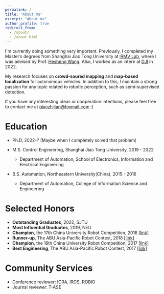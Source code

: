 ```yaml
---
permalink: /
title: "About me"
excerpt: "About me"
author_profile: true
redirect_from: 
  - /about/
  - /about.html
---
```


I'm currently doing something very important. Previously, I completed my Master’s degrees from Shanghai Jiao Tong University at [IRMV Lab](http://irmv.sjtu.edu.cn/), where I was advised by Prof. [Hesheng Wang](http://irmv.sjtu.edu.cn/wanghesheng). Also, I worked as an intern at [DJI](https://www.dji.com) in 2022.

My research focuses on **crowd-soured mapping** and **map-based localization** for autonomous vehicles. In addition to this, I maintain a strong passion for any topic related to robotic perception, such as semi-supervised detection.

If you have any interesting ideas or cooperation intentions, please feel free to contact me at qiaozhijian@foxmail.com :)

Education
======
* Ph.D, 2022-? (Maybe when I completely solved that problem)
  
* M.S. Control Engineering, Shanghai Jiao Tong University, 2019 - 2022
  * Department of Automation, School of Electronics, Information and Electrical Engineering 

* B.S. Automation, Northeastern University(China), 2015 - 2019
  * Department of Automation, College of Information Science and Engineering
  
Selected Honors
======
* **Outstanding Graduates**, 2022, SJTU
* **Most Influential Graduates**, 2019, NEU
* **Champion**, the 17th China University Robot Competition, 2018 [[link]](http://www.cnrobocon.net/#/)
* **Runner-up**, The ABU Asia-Pacific Robot Contest, 2018 [[link]](https://en.wikipedia.org/wiki/ABU_Robocon)
* **Champion**, the 16th China University Robot Competition, 2017 [[link]](http://www.cnrobocon.net/#/)
* **Best Engineering**, The ABU Asia-Pacific Robot Contest, 2017 [[link]](http://www.aburobocon.net/)

Community Services
======
* Conference reviewer: ICRA, IROS, ROBIO
* Journal reviewer: T-ASE
